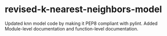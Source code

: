 # revised-k-nearest-neighbors-model
Updated knn model code by making it PEP8 compliant with pylint. Added Module-level documentation and function-level documentation.